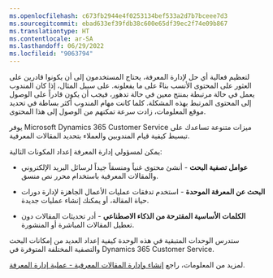 ```yaml
---
ms.openlocfilehash: c673fb2944e4f0253134bef533a2d7b7bceee7d3
ms.sourcegitcommit: ebad633ef39fdb38c600e65df39ec2f74e09b867
ms.translationtype: HT
ms.contentlocale: ar-SA
ms.lasthandoff: 06/29/2022
ms.locfileid: "9063794"
---
```

لتعظيم فعالية أي حل لإدارة المعرفة، يحتاج المستخدمون إلى أن يكونوا قادرين على العثور على المحتوى الأنسب بناءً على ما يفعلونه. على سبيل المثال، إذا كان المندوب يعمل في حالة مرتبطة بمنتج معين في حالة تدهور، فيجب أن يكون قادراً على الوصول إلى المحتوى المرتبط بهذه المشكلة. كلما كانت مهام المندوب أكثر بساطة في تحديد موقع المعلومات، زادت سرعة تمكنهم من الوصول إلى هذا المحتوى.

يوفر Microsoft Dynamics ‏365 Customer Service ميزات متنوعة تساعدك على تبسيط كيفية قيام المندوبين والعملاء بتحديد المقالات المعرفية.

يمكن لمسؤولي إدارة المعرفة إعداد المكونات التالية:

-   **‏‫عوامل تصفية البحث‬** - أنشئ محتوى غنياً ومنسقاً جيداً لرسائل البريد الإلكتروني والمقالات المعرفية باستخدام محرر نص منسق.

-   **البحث عن المعرفة الموحدة** - استخدم تدفقات عمليات الأعمال الجاهزة لإدارة دورات حياة المقالة، أو يمكنك إنشاء عمليات جديدة.

-   **الكلمات الأساسية المقترحة من الذكاء الاصطناعي** - أدر تحديثات المقالات دون تعطيل المقالات المباشرة أو المنشورة.

ستدرس الوحدات المتبقية في هذه الوحدة كيفية إعداد العديد من إمكانات البحث والتصفية المختلفة المتوفرة في Dynamics 365 Customer Service.

لمزيد من المعلومات، راجع [إنشاء وإدارة المقالات المعرفية - عملية إدارة المعرفة](/dynamics365/customer-engagement/customer-service/customer-service-hub-user-guide-knowledge-article?azure-portal=true#knowledge-management-process).
